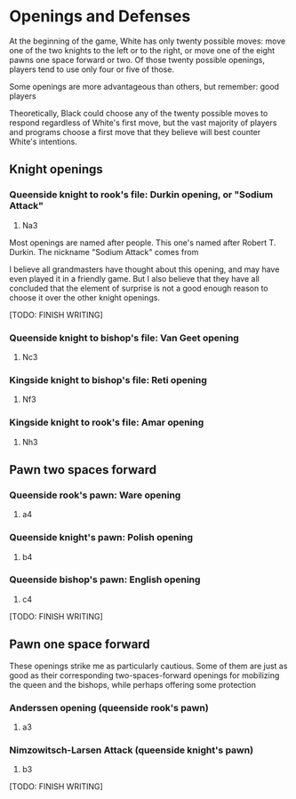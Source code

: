 # Openings and Defenses

At the beginning of the game, White has only twenty possible moves: move one of the two knights to the left or to the right, or move one of the eight pawns one space forward or two. Of those twenty possible openings, players tend to use only four or five of those.

Some openings are more advantageous than others, but remember: good players 

Theoretically, Black could choose any of the twenty possible moves to respond regardless of White's first move, but the vast majority of players and programs choose a first move that they believe will best counter White's intentions.

## Knight openings

### Queenside knight to rook's file: Durkin opening, or "Sodium Attack"

1. Na3

Most openings are named after people. This one's named after Robert T. Durkin. The nickname "Sodium Attack" comes from 

I believe all grandmasters have thought about this opening, and may have even played it in a friendly game. But I also believe that they have all concluded that the element of surprise is not a good enough reason to choose it over the other knight openings.

[TODO: FINISH WRITING]

### Queenside knight to bishop's file: Van Geet opening

1. Nc3

### Kingside knight to bishop's file: Reti opening

1. Nf3

### Kingside knight to rook's file: Amar opening

1. Nh3

## Pawn two spaces forward

### Queenside rook's pawn: Ware opening

1. a4

### Queenside knight's pawn: Polish opening

1. b4

### Queenside bishop's pawn: English opening

1. c4

[TODO: FINISH WRITING]


## Pawn one space forward

These openings strike me as particularly cautious. Some of them are just as good as their corresponding two-spaces-forward openings for mobilizing the queen and the bishops, while perhaps offering some protection

### Anderssen opening (queenside rook's pawn)

1. a3

### Nimzowitsch-Larsen Attack (queenside knight's pawn)

1. b3

[TODO: FINISH WRITING]

